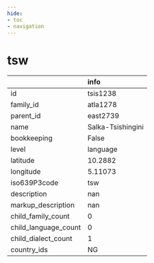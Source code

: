 ```yaml
---
hide:
- toc
- navigation
---
```

# tsw
|                      | info              |
|:---------------------|:------------------|
| id                   | tsis1238          |
| family_id            | atla1278          |
| parent_id            | east2739          |
| name                 | Salka-Tsishingini |
| bookkeeping          | False             |
| level                | language          |
| latitude             | 10.2882           |
| longitude            | 5.11073           |
| iso639P3code         | tsw               |
| description          | nan               |
| markup_description   | nan               |
| child_family_count   | 0                 |
| child_language_count | 0                 |
| child_dialect_count  | 1                 |
| country_ids          | NG                |